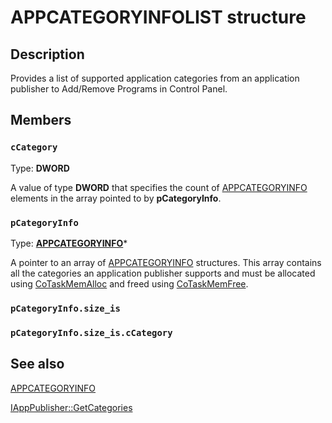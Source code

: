 # APPCATEGORYINFOLIST structure

## Description

Provides a list of supported application categories from an application publisher to Add/Remove Programs in Control Panel.

## Members

### `cCategory`

Type: **DWORD**

A value of type **DWORD** that specifies the count of [APPCATEGORYINFO](https://learn.microsoft.com/windows/desktop/api/appmgmt/ns-appmgmt-appcategoryinfo) elements in the array pointed to by **pCategoryInfo**.

### `pCategoryInfo`

Type: **[APPCATEGORYINFO](https://learn.microsoft.com/windows/desktop/api/appmgmt/ns-appmgmt-appcategoryinfo)***

A pointer to an array of [APPCATEGORYINFO](https://learn.microsoft.com/windows/desktop/api/appmgmt/ns-appmgmt-appcategoryinfo) structures. This array contains all the categories an application publisher supports and must be allocated using [CoTaskMemAlloc](https://learn.microsoft.com/windows/desktop/api/combaseapi/nf-combaseapi-cotaskmemalloc) and freed using [CoTaskMemFree](https://learn.microsoft.com/windows/desktop/api/combaseapi/nf-combaseapi-cotaskmemfree).

### `pCategoryInfo.size_is`

### `pCategoryInfo.size_is.cCategory`

## See also

[APPCATEGORYINFO](https://learn.microsoft.com/windows/desktop/api/appmgmt/ns-appmgmt-appcategoryinfo)

[IAppPublisher::GetCategories](https://learn.microsoft.com/windows/desktop/api/shappmgr/nf-shappmgr-iapppublisher-getcategories)
